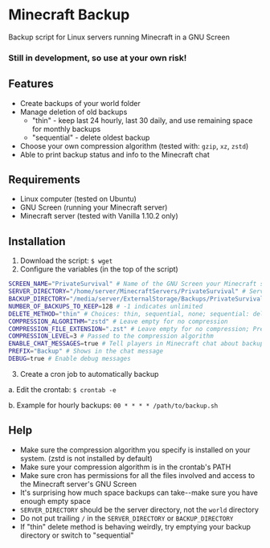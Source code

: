 # Minecraft Backup
Backup script for Linux servers running Minecraft in a GNU Screen

### Still in development, so use at your own risk!

## Features
- Create backups of your world folder
- Manage deletion of old backups
  - "thin" - keep last 24 hourly, last 30 daily, and use remaining space for monthly backups
  - "sequential" - delete oldest backup
- Choose your own compression algorithm (tested with: `gzip`, `xz`, `zstd`)
- Able to print backup status and info to the Minecraft chat

## Requirements
- Linux computer (tested on Ubuntu)
- GNU Screen (running your Minecraft server)
- Minecraft server (tested with Vanilla 1.10.2 only)

## Installation
1. Download the script: `$ wget `
2. Configure the variables (in the top of the script)

  ```bash
SCREEN_NAME="PrivateSurvival" # Name of the GNU Screen your Minecraft server is running in
SERVER_DIRECTORY="/home/server/MinecraftServers/PrivateSurvival" # Server directory, NOT the world; world is SERVER_DIRECTORY/world
BACKUP_DIRECTORY="/media/server/ExternalStorage/Backups/PrivateSurvivalBackups" # Directory to save backups in
NUMBER_OF_BACKUPS_TO_KEEP=128 # -1 indicates unlimited
DELETE_METHOD="thin" # Choices: thin, sequential, none; sequential: delete oldest; thin: keep last 24 hourly, last 30 daily, and monthly (use with 1 hr cron interval)
COMPRESSION_ALGORITHM="zstd" # Leave empty for no compression
COMPRESSION_FILE_EXTENSION=".zst" # Leave empty for no compression; Precede with a . (for example: ".gz")
COMPRESSION_LEVEL=3 # Passed to the compression algorithm
ENABLE_CHAT_MESSAGES=true # Tell players in Minecraft chat about backup status
PREFIX="Backup" # Shows in the chat message
DEBUG=true # Enable debug messages
  ```
3. Create a cron job to automatically backup

  a. Edit the crontab: `$ crontab -e`
  
  b. Example for hourly backups: `00 * * * * /path/to/backup.sh`
  
## Help
- Make sure the compression algorithm you specify is installed on your system. (zstd is not installed by default)
- Make sure your compression algorithm is in the crontab's PATH
- Make sure cron has permissions for all the files involved and access to the Minecraft server's GNU Screen
- It's surprising how much space backups can take--make sure you have enough empty space
- `SERVER_DIRECTORY` should be the server directory, not the `world` directory
- Do not put trailing `/` in the `SERVER_DIRECTORY` or `BACKUP_DIRECTORY`
- If "thin" delete method is behaving weirdly, try emptying your backup directory or switch to "sequential"
